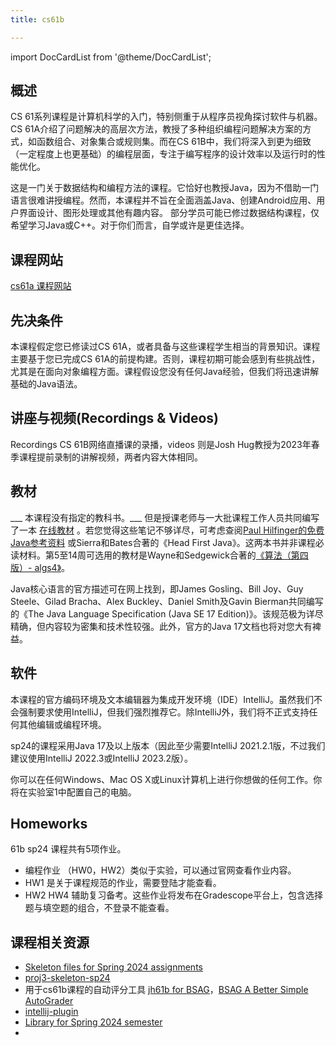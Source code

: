 ```yaml
---
title: cs61b

---
```


import DocCardList from '@theme/DocCardList';

## 概述
CS 61系列课程是计算机科学的入门，特别侧重于从程序员视角探讨软件与机器。CS 61A介绍了问题解决的高层次方法，教授了多种组织编程问题解决方案的方式，如函数组合、对象集合或规则集。而在CS 61B中，我们将深入到更为细致（一定程度上也更基础）的编程层面，专注于编写程序的设计效率以及运行时的性能优化。

这是一门关于数据结构和编程方法的课程。它恰好也教授Java，因为不借助一门语言很难讲授编程。然而，本课程并不旨在全面涵盖Java、创建Android应用、用户界面设计、图形处理或其他有趣内容。
部分学员可能已修过数据结构课程，仅希望学习Java或C++。对于你们而言，自学或许是更佳选择。

## 课程网站
[cs61a 课程网站](https://sp24.datastructur.es)

## 先决条件
本课程假定您已修读过CS 61A，或者具备与这些课程学生相当的背景知识。课程主要基于您已完成CS 61A的前提构建。否则，课程初期可能会感到有些挑战性，尤其是在面向对象编程方面。课程假设您没有任何Java经验，但我们将迅速讲解基础的Java语法。

## 讲座与视频(Recordings & Videos)
Recordings CS 61B网络直播课的录播，videos 则是Josh Hug教授为2023年春季课程提前录制的讲解视频，两者内容大体相同。

## 教材
___ 本课程没有指定的教科书。___
但是授课老师与一大批课程工作人员共同编写了一本 [在线教材](https://cs61b-2.gitbook.io/cs61b-textbook/) 。若您觉得这些笔记不够详尽，可考虑查阅[Paul Hilfinger的免费Java参考资料](https://inst.eecs.berkeley.edu//~cs61b/fa14/book1/java.pdf) 或Sierra和Bates合著的《Head First Java》。这两本书并非课程必读材料。第5至14周可选用的教材是Wayne和Sedgewick合著的[《算法（第四版）- algs4》](http://algs4.cs.princeton.edu/home/)。

Java核心语言的官方描述可在网上找到，即James Gosling、Bill Joy、Guy Steele、Gilad Bracha、Alex Buckley、Daniel Smith及Gavin Bierman共同编写的《The Java Language Specification (Java SE 17 Edition)》。该规范极为详尽精确，但内容较为密集和技术性较强。此外，官方的Java 17文档也将对您大有裨益。

## 软件
本课程的官方编码环境及文本编辑器为集成开发环境（IDE）IntelliJ。虽然我们不会强制要求使用IntelliJ，但我们强烈推荐它。除IntelliJ外，我们将不正式支持任何其他编辑或编程环境。

sp24的课程采用Java 17及以上版本（因此至少需要IntelliJ 2021.2.1版，不过我们建议使用IntelliJ 2022.3或IntelliJ 2023.2版）。

你可以在任何Windows、Mac OS X或Linux计算机上进行你想做的任何工作。你将在实验室1中配置自己的电脑。

## Homeworks
61b sp24 课程共有5项作业。
- 编程作业 （HW0，HW2）类似于实验，可以通过官网查看作业内容。
- HW1 是关于课程规范的作业，需要登陆才能查看。
- HW2 HW4 辅助复习备考。这些作业将发布在Gradescope平台上，包含选择题与填空题的组合，不登录不能查看。
## 课程相关资源
- [Skeleton files for Spring 2024 assignments](https://github.com/Berkeley-CS61B/skeleton-sp24)
- [proj3-skeleton-sp24](https://github.com/Berkeley-CS61B/proj3-skeleton-sp24)
- 用于cs61b课程的自动评分工具 [jh61b for BSAG](https://github.com/Berkeley-CS61B/bsag-jh61b)，[BSAG A Better Simple AutoGrader](https://github.com/Berkeley-CS61B/BSAG)
- [intellij-plugin](https://github.com/Berkeley-CS61B/intellij-plugin)
- [Library for Spring 2024 semester](https://github.com/Berkeley-CS61B/library-sp24)
- 
<DocCardList />